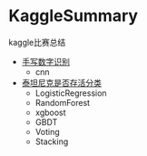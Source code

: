 # KaggleSummary
kaggle比赛总结

- [手写数字识别](https://github.com/ElsaQf/KaggleSummary/tree/master/DigitRecognization)
  + cnn
- [泰坦尼克是否存活分类](https://github.com/ElsaQf/KaggleSummary/tree/master/TitanicSurviveClassification)
  + LogisticRegression
  + RandomForest
  + xgboost
  + GBDT
  + Voting
  + Stacking
